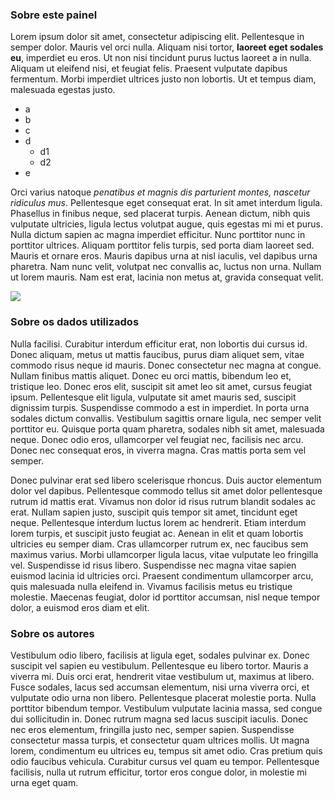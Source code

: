 ### Sobre este painel

Lorem ipsum dolor sit amet, consectetur adipiscing elit. Pellentesque in semper dolor. Mauris vel orci nulla. Aliquam nisi tortor, **laoreet eget sodales eu**, imperdiet eu eros. Ut non nisi tincidunt purus luctus laoreet a in nulla. Aliquam ut eleifend nisi, et feugiat felis. Praesent vulputate dapibus fermentum. Morbi imperdiet ultrices justo non lobortis. Ut et tempus diam, malesuada egestas justo.

- a
- b
- c
- d
  - d1
  - d2
- e

Orci varius natoque *penatibus et magnis dis parturient montes, nascetur ridiculus mus*. Pellentesque eget consequat erat. In sit amet interdum ligula. Phasellus in finibus neque, sed placerat turpis. Aenean dictum, nibh quis vulputate ultricies, ligula lectus volutpat augue, quis egestas mi mi et purus. Nulla dictum sapien ac magna imperdiet efficitur. Nunc porttitor nunc in porttitor ultrices. Aliquam porttitor felis turpis, sed porta diam laoreet sed. Mauris et ornare eros. Mauris dapibus urna at nisl iaculis, vel dapibus urna pharetra. Nam nunc velit, volutpat nec convallis ac, luctus non urna. Nullam ut lorem mauris. Nam est erat, lacinia non metus at, gravida consequat velit.

![](logo.png)

### Sobre os dados utilizados

Nulla facilisi. Curabitur interdum efficitur erat, non lobortis dui cursus id. Donec aliquam, metus ut mattis faucibus, purus diam aliquet sem, vitae commodo risus neque id mauris. Donec consectetur nec magna at congue. Nullam finibus mattis aliquet. Donec eu orci mattis, bibendum leo et, tristique leo. Donec eros elit, suscipit sit amet leo sit amet, cursus feugiat ipsum. Pellentesque elit ligula, vulputate sit amet mauris sed, suscipit dignissim turpis. Suspendisse commodo a est in imperdiet. In porta urna sodales dictum convallis. Vestibulum sagittis ornare ligula, nec semper velit porttitor eu. Quisque porta quam pharetra, sodales nibh sit amet, malesuada neque. Donec odio eros, ullamcorper vel feugiat nec, facilisis nec arcu. Donec nec consequat eros, in viverra magna. Cras mattis porta sem vel semper.

Donec pulvinar erat sed libero scelerisque rhoncus. Duis auctor elementum dolor vel dapibus. Pellentesque commodo tellus sit amet dolor pellentesque rutrum id mattis erat. Vivamus non dolor id risus rutrum blandit sodales ac erat. Nullam sapien justo, suscipit quis tempor sit amet, tincidunt eget neque. Pellentesque interdum luctus lorem ac hendrerit. Etiam interdum lorem turpis, et suscipit justo feugiat ac. Aenean in elit et quam lobortis ultricies eu semper diam. Cras ullamcorper rutrum ex, nec faucibus sem maximus varius. Morbi ullamcorper ligula lacus, vitae vulputate leo fringilla vel. Suspendisse id risus libero. Suspendisse nec magna vitae sapien euismod lacinia id ultricies orci. Praesent condimentum ullamcorper arcu, quis malesuada nulla eleifend in. Vivamus facilisis metus eu tristique molestie. Maecenas feugiat, dolor id porttitor accumsan, nisl neque tempor dolor, a euismod eros diam et elit.

### Sobre os autores

Vestibulum odio libero, facilisis at ligula eget, sodales pulvinar ex. Donec suscipit vel sapien eu vestibulum. Pellentesque eu libero tortor. Mauris a viverra mi. Duis orci erat, hendrerit vitae vestibulum ut, maximus at libero. Fusce sodales, lacus sed accumsan elementum, nisi urna viverra orci, et vulputate odio urna non libero. Pellentesque placerat molestie porta. Nulla porttitor bibendum tempor. Vestibulum vulputate lacinia massa, sed congue dui sollicitudin in. Donec rutrum magna sed lacus suscipit iaculis. Donec nec eros elementum, fringilla justo nec, semper sapien. Suspendisse consectetur massa turpis, et consectetur quam ultrices mollis. Ut magna lorem, condimentum eu ultrices eu, tempus sit amet odio. Cras pretium quis odio faucibus vehicula. Curabitur cursus vel quam eu tempor. Pellentesque facilisis, nulla ut rutrum efficitur, tortor eros congue dolor, in molestie mi urna eget quam.
